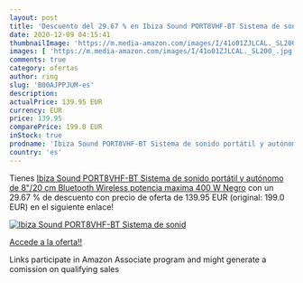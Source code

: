 ```yaml
---
layout: post
title: 'Descuento del 29.67 % en Ibiza Sound PORT8VHF-BT Sistema de sonid'
date: 2020-12-09 04:15:41
thumbnailImage: 'https://m.media-amazon.com/images/I/41o01ZJLCAL._SL200_.jpg'
images: [ 'https://m.media-amazon.com/images/I/41o01ZJLCAL._SL200_.jpg' ]
comments: true
category: ofertas
author: ring
slug: 'B00AJPPJUM-es'
description:
actualPrice: 139.95 EUR
currency: EUR
price: 139.95
comparePrice: 199.0 EUR
inStock: true
prodname: 'Ibiza Sound PORT8VHF-BT Sistema de sonido portátil y autónomo de 8"/20 cm  Bluetooth  Wireless  potencia maxima 400 W  Negro'
country: 'es'
---
```


Tienes [Ibiza Sound PORT8VHF-BT Sistema de sonido portátil y autónomo de 8"/20 cm  Bluetooth  Wireless  potencia maxima 400 W  Negro](https://www.amazon.es/dp/B00AJPPJUM/?tag=tolees-21) con un 29.67 % de descuento con precio de oferta de 139.95 EUR (original: 199.0 EUR) en el siguiente enlace!

[![Ibiza Sound PORT8VHF-BT Sistema de sonid](https://m.media-amazon.com/images/I/41o01ZJLCAL._SL200_.jpg)](https://www.amazon.es/dp/B00AJPPJUM/?tag=tolees-21)

[Accede a la oferta!!](https://www.amazon.es/dp/B00AJPPJUM/?tag=tolees-21)

Links participate in Amazon Associate program and might generate a comission on qualifying sales


